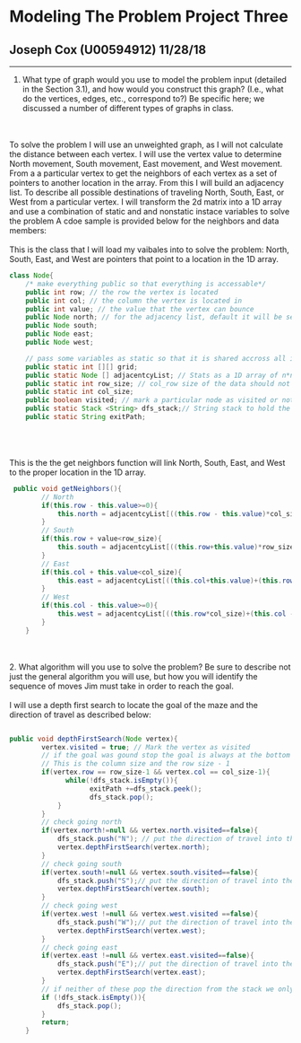 # Modeling The Problem Project Three 
## Joseph Cox (U00594912) 11/28/18
---

1. What type of graph would you use to model the problem input (detailed in the Section 3.1),
and how would you construct this graph? (I.e., what do the vertices, edges, etc., correspond
to?) Be specific here; we discussed a number of different types of graphs in class.
<br/>
<br/>
To solve the problem I will use an unweighted graph, as I will not calculate the distance between each vertex.
I will use the vertex value to determine North movement, South movement, East movement, and West movement. From a
a particular vertex to get the neighbors of each vertex as a set of pointers to another location in the array.
From this I will build an adjacency list. To describe all possible destinations of traveling North, South, East,
or West from a particular vertex. I will transform the 2d matrix into a 1D array and use a combination of static and 
and nonstatic instace variables to solve the problem A cdoe sample is provided below for the neighbors and data members:
<br>
<br>
This is the class that I will load my vaibales into to solve the problem: North, South, East, and West are pointers that point to a location in the 1D array.

```java
class Node{
    /* make everything public so that everything is accessable*/
    public int row; // the row the vertex is located 
    public int col; // the column the vertex is located in 
    public int value; // the value that the vertex can bounce
    public Node north; // for the adjacency list, default it will be set to NULL
    public Node south;
    public Node east;
    public Node west;

    // pass some variables as static so that it is shared accross all instances of the class
    public static int [][] grid; 
    public static Node [] adjacentcyList; // Stats as a 1D array of n*n values use pointers N,S,E,W to point to location for neighbors 
    public static int row_size; // col_row size of the data should not change accrross the class
    public static int col_size;
    public boolean visited; // mark a particular node as visited or not visited for the search
    public static Stack <String> dfs_stack;// String stack to hold the direction of travel 
    public static String exitPath;

```
<br/>
<br/>
<br/>
This is the the get neighbors function will link North, South, East, and West to the proper location in the 1D array. 

```java
 public void getNeighbors(){
        // North 
        if(this.row - this.value>=0){
            this.north = adjacentcyList[((this.row - this.value)*col_size)+col];
        }
        // South
        if(this.row + value<row_size){
            this.south = adjacentcyList[((this.row+this.value)*row_size)+col];
        }
        // East
        if(this.col + this.value<col_size){
            this.east = adjacentcyList[((this.col+this.value)+(this.row)*(col_size))];
        }
        // West
        if(this.col - this.value>=0){
            this.west = adjacentcyList[((this.row*col_size)+(this.col - this.value))];
        }
    }


```
<br/> 
<br/>
2. What algorithm will you use to solve the problem? Be sure to describe not just the general
algorithm you will use, but how you will identify the sequence of moves Jim must take in
order to reach the goal.
<br/>
<br/>
I will use a depth first search to locate the goal of the maze and the direction of travel as described below:

``` java

public void depthFirstSearch(Node vertex){
        vertex.visited = true; // Mark the vertex as visited 
        // if the goal was gound stop the goal is always at the bottom right of the matrix
        // This is the column size and the row size - 1
        if(vertex.row == row_size-1 && vertex.col == col_size-1){
              while(!dfs_stack.isEmpty()){
                    exitPath +=dfs_stack.peek(); 
                    dfs_stack.pop();
            } 
        }
        // check going north 
        if(vertex.north!=null && vertex.north.visited==false){
            dfs_stack.push("N"); // put the direction of travel into the stack
            vertex.depthFirstSearch(vertex.north);
        }
        // check going south 
        if(vertex.south!=null && vertex.south.visited==false){
            dfs_stack.push("S");// put the direction of travel into the stack
            vertex.depthFirstSearch(vertex.south);
        }
        // check going west
        if(vertex.west !=null && vertex.west.visited ==false){
            dfs_stack.push("W");// put the direction of travel into the stack
            vertex.depthFirstSearch(vertex.west);
        }
        // check going east
        if(vertex.east !=null && vertex.east.visited==false){
            dfs_stack.push("E");// put the direction of travel into the stack
            vertex.depthFirstSearch(vertex.east);
        }
        // if neither of these pop the direction from the stack we only want the direct path
        if (!dfs_stack.isEmpty()){
            dfs_stack.pop();
        }
        return;
    }

```